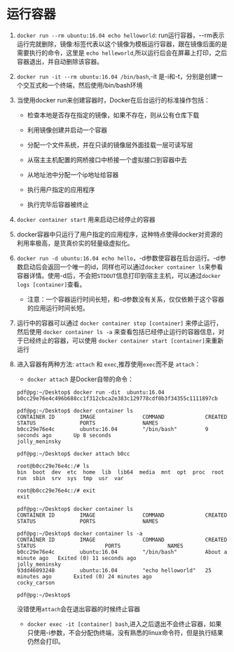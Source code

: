 # 运行容器

1. `docker run --rm ubuntu:16.04 echo helloworld`: run运行容器，--rm表示运行完就删除，镜像:标签代表以这个镜像为模板运行容器，跟在镜像后面的是需要执行的命令，这里是 `echo helleworld`,所以运行后会在屏幕上打印，之后容器退出，并自动删除该容器。

2. `docker run -it --rm ubuntu:16.04 /bin/bash`,-it 是-i和-t，分别是创建一个交互式和一个终端，然后使用/bin/bash环境

3. 当使用docker run来创建容器时，Docker在后台运行的标准操作包括：

    - 检查本地是否存在指定的镜像，如果不存在，则从公有仓库下载

    - 利用镜像创建并启动一个容器

    - 分配一个文件系统，并在只读的镜像层外面挂载一层可读写层

    - 从宿主主机配置的网桥接口中桥接一个虚拟接口到容器中去

    - 从地址池中分配一个ip地址给容器

    - 执行用户指定的应用程序

    - 执行完毕后容器被终止

4. `docker container start` 用来启动已经停止的容器

5. docker容器中只运行了用户指定的应用程序，这种特点使得docker对资源的利用率极高，是货真价实的轻量级虚拟化。

6. `docker run -d ubuntu:16.04 echo hello`，-d参数使容器在后台运行。-d参数启动后会返回一个唯一的id，同样也可以通过`docker container ls`来参看容器详情。使用-d后，不会把`STDOUT`信息打印到宿主主机，可以通过`docker logs [container]`查看。
    - 注意：一个容器运行时间长短，和-d参数没有关系，仅仅依赖于这个容器的应用运行时间长短。
  
7. 运行中的容器可以通过 `docker container stop [container]` 来停止运行，然后使用 `docker container ls -a` 来查看包括已经停止运行的容器信息，对于已经终止的容器，可以使用 `docker container start [container]`来重新运行

8. 进入容器有两种方法: `attach` 和 `exec`,推荐使用`exec`而不是 `attach`：

    - `docker attach` 是Docker自带的命令：
    ```shell
    pdf@pg:~/Desktop$ docker run -dit  ubuntu:16.04
    b0cc29e76e4c496b688cc1f312cbca2e383c129778cdf0b3f34355c1111897cb

    pdf@pg:~/Desktop$ docker container ls
    CONTAINER ID        IMAGE               COMMAND             CREATED             STATUS              PORTS               NAMES
    b0cc29e76e4c        ubuntu:16.04        "/bin/bash"         9 seconds ago       Up 8 seconds                            jolly_meninsky

    pdf@pg:~/Desktop$ docker attach b0cc

    root@b0cc29e76e4c:/# ls
    bin  boot  dev  etc  home  lib  lib64  media  mnt  opt  proc  root  run  sbin  srv  sys  tmp  usr  var

    root@b0cc29e76e4c:/# exit
    exit

    pdf@pg:~/Desktop$ docker container ls
    CONTAINER ID        IMAGE               COMMAND             CREATED             STATUS              PORTS               NAMES

    pdf@pg:~/Desktop$ docker container ls -a
    CONTAINER ID        IMAGE               COMMAND             CREATED              STATUS                      PORTS               NAMES
    b0cc29e76e4c        ubuntu:16.04        "/bin/bash"         About a minute ago   Exited (0) 11 seconds ago                       jolly_meninsky
    93dd46093248        ubuntu:16.04        "echo helloworld"   25 minutes ago       Exited (0) 24 minutes ago                       cocky_carson

    pdf@pg:~/Desktop$ 

    ```
    没错使用`attach`会在退出容器的时候终止容器
    
    - `docker exec -it [container] bash`,进入之后退出不会终止容器，如果只使用-i参数，不会分配伪终端，没有熟悉的linux命令符，但是执行结果仍然会打印。